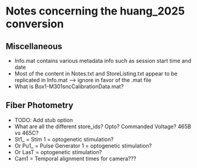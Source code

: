 # Notes concerning the huang_2025 conversion

## Miscellaneous
- Info.mat contains various metadata info such as session start time and date
- Most of the content in Notes.txt and StoreListing.txt appear to be replicated in Info.mat --> ignore in favor of the .mat file
- What is Box1-M301sncCalibrationData.mat?


## Fiber Photometry
- TODO: Add stub option
- What are all the different store_ids? Opto? Commanded Voltage? 465B vs 465C?
- St1_ = Stim 1 = optogenetic stimulation?
- Or Pu1_ = Pulse Generator 1 = optogenetic stimulation?
- Or LasT = optogenetic stimulation?
- Cam1 = Temporal alignment times for camera???
